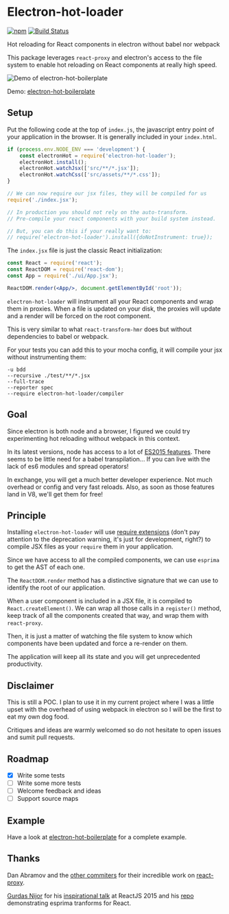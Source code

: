 # Electron-hot-loader

[![npm](https://img.shields.io/npm/v/electron-hot-loader.svg)](https://www.npmjs.com/package/electron-hot-loader)
[![Build Status](https://travis-ci.org/geowarin/electron-hot-loader.svg?branch=master)](https://travis-ci.org/geowarin/electron-hot-loader)

Hot reloading for React components in electron without babel nor webpack

This package leverages `react-proxy` and electron's access to the file system to enable
hot reloading on React components at really high speed.

![Demo of electron-hot-boilerplate](http://i.imgur.com/soKDmIq.gif)

Demo: [electron-hot-boilerplate](https://github.com/geowarin/electron-hot-boilerplate)

## Setup

Put the following code at the top of `index.js`, the javascript entry point of your application in the browser.
It is generally included in your `index.html`.

```js
if (process.env.NODE_ENV === 'development') {
    const electronHot = require('electron-hot-loader');
    electronHot.install();
    electronHot.watchJsx(['src/**/*.jsx']);
    electronHot.watchCss(['src/assets/**/*.css']);
}

// We can now require our jsx files, they will be compiled for us
require('./index.jsx');

// In production you should not rely on the auto-transform.
// Pre-compile your react components with your build system instead.

// But, you can do this if your really want to:
// require('electron-hot-loader').install({doNotInstrument: true});

```

The `index.jsx` file is just the classic React initialization:

```jsx
const React = require('react');
const ReactDOM = require('react-dom');
const App = require('./ui/App.jsx');

ReactDOM.render(<App/>, document.getElementById('root'));
```

`electron-hot-loader` will instrument all your React components and wrap them in proxies.
When a file is updated on your disk, the proxies will update and a render will be forced on the
root component.

This is very similar to what `react-transform-hmr` does but without dependencies to babel or webpack.

For your tests you can add this to your mocha config, it will compile your jsx without instrumenting them:

```
-u bdd
--recursive ./test/**/*.jsx
--full-trace
--reporter spec
--require electron-hot-loader/compiler
```

## Goal

Since electron is both node and a browser, I figured we could try experimenting hot reloading without webpack
in this context.

In its latest versions, node has access to a lot of [ES2015 features](https://nodejs.org/en/docs/es6/#ref-1). There seems to be
little need for a babel transpilation... If you can live with the lack of es6 modules and spread operators!

In exchange, you will get a much better developer experience. Not much overhead or config and very fast reloads.
Also, as soon as those features land in V8, we'll get them for free!

## Principle

Installing `electron-hot-loader` will use [require extensions](https://nodejs.org/api/globals.html#globals_require_extensions)
(don't pay attention to the deprecation warning, it's just for development, right?) to compile JSX files as your `require`
them in your application.

Since we have access to all the compiled components, we can use `esprima` to get the AST of each one.

The `ReactDOM.render` method has a distinctive signature that we can use to identify the root of our application.

When a user component is included in a JSX file, it is compiled to `React.createElement()`.
We can wrap all those calls in a `register()` method, keep track of all the components created that way, and wrap them with `react-proxy`.
  
Then, it is just a matter of watching the file system to know which components have been updated and force a re-render
on them.

The application will keep all its state and you will get unprecedented productivity.

## Disclaimer

This is still a POC.
I plan to use it in my current project where I was a little upset with the overhead of using webpack
in electron so I will be the first to eat my own dog food.

Critiques and ideas are warmly welcomed so do not hesitate to open issues and sumit pull requests.

## Roadmap

- [x] Write some tests
- [ ] Write some more tests
- [ ] Welcome feedback and ideas
- [ ] Support source maps

## Example

Have a look at [electron-hot-boilerplate](https://github.com/geowarin/electron-hot-boilerplate) for a complete example. 

## Thanks

Dan Abramov and the [other commiters](https://github.com/gaearon/react-proxy/graphs/contributors) for their incredible work on [react-proxy](https://github.com/gaearon/react-proxy/).

[Gurdas Nijor](https://github.com/gurdasnijor) for his [inspirational talk](https://www.youtube.com/watch?v=OZGgVxFxSIs) at ReactJS 2015 and his [repo](https://github.com/gurdasnijor/component-flow-loader) demonstrating esprima tranforms for React.
